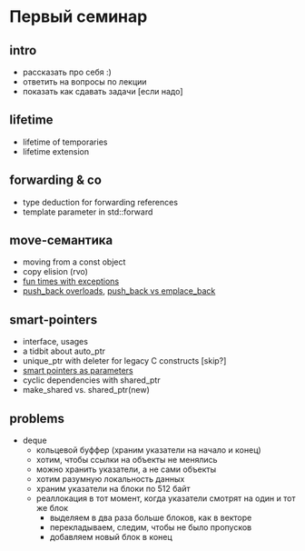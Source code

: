 # Первый семинар
## intro
- рассказать про себя :)
- ответить на вопросы по лекции
- показать как сдавать задачи [если надо]

## lifetime
- lifetime of temporaries
- lifetime extension

## forwarding & co
- type deduction for forwarding references
- template parameter in std::forward

## move-семантика
- moving from a const object
- copy elision (rvo)
- [fun times with exceptions](http://www.open-std.org/jtc1/sc22/wg21/docs/papers/2009/n2855.html)
- [push_back overloads](https://stackoverflow.com/questions/28130531/why-are-there-two-overloads-for-vectorpush-back), [push_back vs emplace_back](https://quuxplusone.github.io/blog/2021/03/03/push-back-emplace-back/)

## smart-pointers
- interface, usages
- a tidbit about auto_ptr
- unique_ptr with deleter for legacy C constructs [skip?]
- [smart pointers as parameters](https://herbsutter.com/2013/06/05/gotw-91-solution-smart-pointer-parameters/)
- cyclic dependencies with shared_ptr
- make_shared vs. shared_ptr(new)

## problems
- deque
  - кольцевой буффер (храним указатели на начало и конец)
  - хотим, чтобы ссылки на объекты не менялись
  - можно хранить указатели, а не сами объекты
  - хотим разумную локальность данных
  - храним указатели на блоки по 512 байт
  - реаллокация в тот момент, когда указатели смотрят на один и тот же блок
      - выделяем в два раза больше блоков, как в векторе
      - перекладываем, следим, чтобы не было пропусков
      - добавляем новый блок в конец
